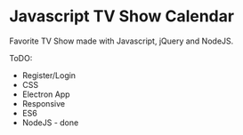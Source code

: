 Javascript TV Show Calendar
================================

Favorite TV Show made with Javascript, jQuery and NodeJS.

ToDO: 
  - Register/Login
  - CSS
  - Electron App
  - Responsive
  - ES6
  - NodeJS - done
